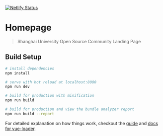 [![Netlify Status](https://api.netlify.com/api/v1/badges/0b612315-bdc2-4334-b264-46f4b991f95c/deploy-status)](https://app.netlify.com/sites/shuosc/deploys)

# Homepage

> Shanghai University Open Source Community Landing Page

## Build Setup

``` bash
# install dependencies
npm install

# serve with hot reload at localhost:8080
npm run dev

# build for production with minification
npm run build

# build for production and view the bundle analyzer report
npm run build --report
```

For detailed explanation on how things work, checkout the [guide](http://vuejs-templates.github.io/webpack/) and [docs for vue-loader](http://vuejs.github.io/vue-loader).
